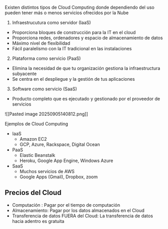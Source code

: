 Existen distintos tipos de Cloud Computing donde dependiendo del uso pueden tener más o menos servicios ofrecidos por la Nube

1. Infraestrucutura como servidor (IaaS)

- Proporciona bloques de construcción para la IT en el cloud
- Proporciona redes, ordenadores y espacio de almacenamiento de datos
- Máximo nivel de flexibilidad
- Fácil paralelismo con la IT tradicional en las instalaciones

2. Plataforma como servicio (PaaS)

- Elimina la necesidad de que tu organización gestiona la infraestructura subyacente
- Se centra en el despliegue y la gestión de tus aplicaciones

3. Software como servicio (SaaS)

- Producto completo que es ejecutado y gestionado por el proveedor de servicios

![[Pasted image 20250905140812.png]]

Ejemplos de Cloud Computing
- IaaS
	- Amazon EC2
	- GCP, Azure, Rackspace, Digital Ocean
- PaaS
	- Elastic Beanstalk
	- Heroku, Google App Engine, Windows Azure
- SaaS
	- Muchos servicios de AWS
	- Google Apps (Gmail), Dropbox, zoom

## Precios del Cloud

- Computación : Pagar por el tiempo de computación
- Almacenamiento: Pagar por los datos almacenados en el Cloud
- Transferencia de datos FUERA del Cloud: La transferencia de datos hacia adentro es gratuita